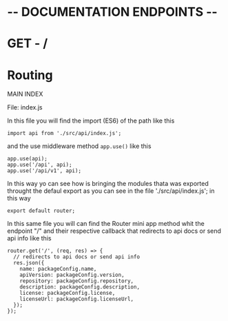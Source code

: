 # -- DOCUMENTATION ENDPOINTS --

# GET - /

# Routing

MAIN INDEX

File: index.js

In this file you will find the import (ES6) of the path like this
```
import api from './src/api/index.js';
```

and the use middleware method ```app.use()``` like this
```
app.use(api);
app.use('/api', api);
app.use('/api/v1', api);
```

In this way yo can see how is bringing the modules thata was exported throught the defaul export as you can see in the file './src/api/index.js'; in this way
```
export default router;
```

In this same file you will can find the Router mini app method whit the endpoint "/" and their respective callback that redirects to api docs or send api info like this

```
router.get('/', (req, res) => {
  // redirects to api docs or send api info
  res.json({
    name: packageConfig.name,
    apiVersion: packageConfig.version,
    repository: packageConfig.repository,
    description: packageConfig.description,
    license: packageConfig.license,
    licenseUrl: packageConfig.licenseUrl,
  });
});
```

